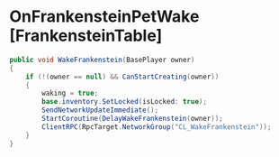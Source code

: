 <Badge type="danger" text="Carbon Compatible"/><Badge type="warning" text="Oxide Compatible"/>
# OnFrankensteinPetWake [FrankensteinTable]
```csharp
public void WakeFrankenstein(BasePlayer owner)
{
	if (!(owner == null) && CanStartCreating(owner))
	{
		waking = true;
		base.inventory.SetLocked(isLocked: true);
		SendNetworkUpdateImmediate();
		StartCoroutine(DelayWakeFrankenstein(owner));
		ClientRPC(RpcTarget.NetworkGroup("CL_WakeFrankenstein"));
	}
}

```

